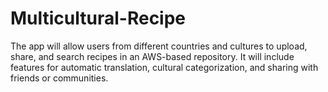 # Multicultural-Recipe
The app will allow users from different countries and cultures to upload, share, and search recipes in an AWS-based repository. It will include features for automatic translation, cultural categorization, and sharing with friends or communities.
